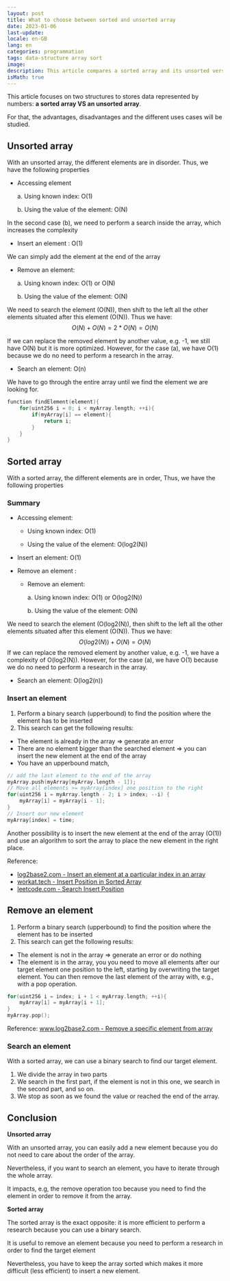 ```yaml
---
layout: post
title: What to choose between sorted and unsorted array
date: 2023-01-06
last-update: 
locale: en-GB
lang: en
categories: programmation
tags: data-structure array sort
image:
description: This article compares a sorted array and its unsorted version to stores data represented by numbers.
isMath: true
---
```


This article focuses on two structures to stores data represented by numbers: **a sorted array VS an unsorted array**.

For that, the advantages, disadvantages and the different uses cases will be studied.

## Unsorted array

With an unsorted array, the different elements are in disorder. Thus, we have the following properties

- Accessing element 

  a. Using known index: O(1)

  b. Using the value of the element: O(N)

In the second case (b), we need to perform a search inside the array, which increases the complexity

- Insert an element : O(1)

We can simply add the element at the end of the array

- Remove an element: 

  a. Using known index: O(1) or O(N)

  b. Using the value of the element: O(N)

We need to search the element (O(N)), then shift to the left all the other elements situated after this element (O(N)).  Thus we have:
$$
O(N) + O(N) = 2 * O(N) = O(N)
$$


If we can replace the removed element by another value, e.g. -1, we still have O(N) but it is more optimized. However, for the case (a), we have O(1) because we do no need to perform a research in the array.

- Search an element: O(n) 

We have to go through the entire array until we find the element we are looking for.

```c
function findElement(element){
	for(uint256 i = 0; i < myArray.length; ++i){
		if(myArray[i] == element){
			return i;
		}
	}
}
```



## Sorted array

With a sorted array, the different elements are in order, Thus, we have the following properties

### Summary

- Accessing element:
  -  Using known index: O(1)

  - Using the value of the element: O(log2(N))

- Insert an element: O(1)

- Remove an element :
  - Remove an element: 

    a. Using known index: O(1) or O(log2(N))

    b. Using the value of the element: O(N)

We need to search the element (O(log2(N)), then shift to the left all the other elements situated after this element (O(N)).  Thus we have:
$$
O(log2(N)) + O(N) = O(N)
$$
If we can replace the removed element by another value, e.g. -1, we have a complexity of O(log2(N)). However, for the case (a), we have O(1) because we do no need to perform a research in the array.



- Search an  element:  O(log2(n))

### Insert an element

1) Perform a binary search (upperbound) to find the position where the element has to be inserted
2) This search can get the following results:

- The element is already in the array => generate an error
- There are no element bigger than the searched element => you can insert the new element at the end of the array
- You have an upperbound match,

```c
// add the last element to the end of the array
myArray.push(myArray[myArray.length - 1]);
// Move all elements >= myArray[index] one position to the right
for(uint256 i = myArray.length - 2; i > index; --i) {
    myArray[i] = myArray[i - 1];
}
// Insert our new element
myArray[index] = time;
```

Another possibility is to insert the new element at the end of the array (O(1))  and use an algorithm to sort the array to place the new element in the right place.

Reference:

- [log2base2.com - Insert an element at a particular index in an array](https://www.log2base2.com/data-structures/array/insert-element-particular-index-array.html)
- [workat.tech - Insert Position in Sorted Array](https://workat.tech/problem-solving/approach/ipisa/insert-position-in-sorted-array)
- [leetcode.com - Search Insert Position](https://leetcode.com/problems/search-insert-position/)

## Remove an element

1) Perform a binary search (upperbound) to find the position where the element has to be inserted
2) This search can get the following results:

- The element is not in the array => generate an error or do nothing
- The element is in the array, you you need to move all elements after our target element one position to the left, starting by overwriting the target element. You can then remove the last element of the array with, e.g., with a pop operation.

```c
for(uint256 i = index; i + 1 < myArray.length; ++i){
	myArray[i] = myArray[i + 1];
}
myArray.pop();
```

Reference: [www.log2base2.com - Remove a specific element from array](https://www.log2base2.com/data-structures/array/remove-a-specific-element-from-array.html)

### Search an element

With a sorted array, we can use a binary search to find our target element.

1) We divide the array in two parts
2) We search in the first part, if the element is not in this one, we search in the second part, and so on.
3) We stop as soon as we found the value or reached the end of the array.

## Conclusion

**Unsorted array**

With an unsorted array, you can easily add a new element because you do not need to care about the order of the array.

Nevertheless, if you want to search an element, you have to iterate through the whole array.

It impacts, e.g, the remove operation too because you need to find the element in order to remove it from the array.

**Sorted array**

The sorted array is the exact opposite: it is more efficient to perform a research because you can use a binary search.

It is useful to remove an element because you need to perform a research in order to find the target element

Nevertheless, you have to keep the array sorted which makes it more difficult (less efficient) to insert a new element.



